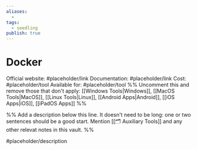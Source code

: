 ```yaml
---
aliases:
  -
tags:
  - seedling
publish: true
---
```


# Docker

Official website: #placeholder/link
Documentation: #placeholder/link
Cost: #placeholder/tool
Available for: #placeholder/tool %% Uncomment this and remove those that don't apply: [[Windows Tools|Windows]], [[MacOS Tools|MacOS]], [[Linux Tools|Linux]], [[Android Apps|Android]], [[iOS Apps|iOS]], [[iPadOS Apps]] %%

%% Add a description below this line. It doesn't need to be long: one or two sentences should be a good start. Mention [[🗂️ Auxiliary Tools]] and any other relevat notes in this vault. %%

#placeholder/description
